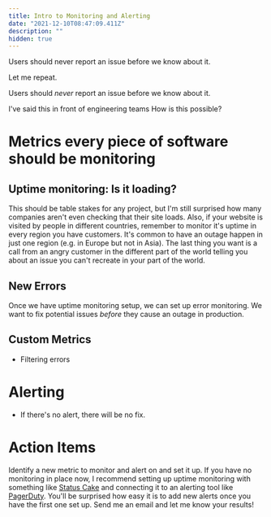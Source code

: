 ```yaml
---
title: Intro to Monitoring and Alerting
date: "2021-12-10T08:47:09.411Z"
description: ""
hidden: true
---
```


Users should never report an issue before we know about it.

Let me repeat.

Users should _never_ report an issue before we know about it.

I've said this in front of engineering teams
How is this possible?

# Metrics every piece of software should be monitoring

## Uptime monitoring: Is it loading?

This should be table stakes for any project, but I'm still surprised how many companies aren't even checking that their site loads. Also, if your website is visited by people in different countries, remember to monitor it's uptime in every region you have customers. It's common to have an outage happen in just one region (e.g. in Europe but not in Asia). The last thing you want is a call from an angry customer in the different part of the world telling you about an issue you can't recreate in your part of the world.

## New Errors

Once we have uptime monitoring setup, we can set up error monitoring. We want to fix potential issues _before_ they cause an outage in production.

## Custom Metrics

- Filtering errors

# Alerting

- If there's no alert, there will be no fix.

# Action Items

Identify a new metric to monitor and alert on and set it up. If you have no monitoring in place now, I recommend setting up uptime monitoring with something like [Status Cake](https://www.statuscake.com/) and connecting it to an alerting tool like [PagerDuty](https://www.pagerduty.com/). You'll be surprised how easy it is to add new alerts once you have the first one set up. Send me an email and let me know your results!
